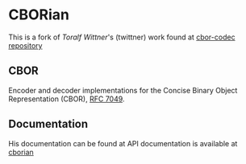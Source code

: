 # CBORian

This is a fork of *Toralf Wittner*'s (twittner) work found at [cbor-codec repository](https://gitlab.com/twittner/cbor-codec)

## CBOR

Encoder and decoder implementations for the Concise Binary Object
Representation (CBOR), [RFC 7049](https://tools.ietf.org/html/rfc7049).

## Documentation

His documentation can be found at API documentation is available at [cborian](https://docs.rs/cborian)

